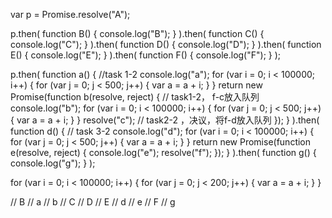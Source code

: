  var p = Promise.resolve("A");

p.then(
function B() {
console.log("B");
}
).then(
function C() {
console.log("C");
}
).then(
function D() {
console.log("D");
}
).then(
function E() {
console.log("E");
}
).then(
function F() {
console.log("F");
}
);

p.then(
function a() { //task 1-2 
console.log("a");
for (var i = 0; i < 100000; i++) {
for (var j = 0; j < 500; j++) {
var a = a + i;
}
}
return new Promise(function b(resolve, reject) { // task1-2， f-c放入队列
console.log("b");
for (var i = 0; i < 100000; i++) {
for (var j = 0; j < 500; j++) {
var a = a + i;
}
}
resolve("c"); // task2-2 ，决议，将f-d放入队列
});
}
).then(
function d() { // task 3-2
console.log("d");
for (var i = 0; i < 100000; i++) {
for (var j = 0; j < 500; j++) {
var a = a + i;
}
}
return new Promise(function e(resolve, reject) {
console.log("e");
resolve("f");
});
}
).then(
function g() {
console.log("g");
}
);

for (var i = 0; i < 100000; i++) {
for (var j = 0; j < 200; j++) {
var a = a + i;
}
}

// B
// a
// b
// C
// D
// E
// d
// e
// F
// g